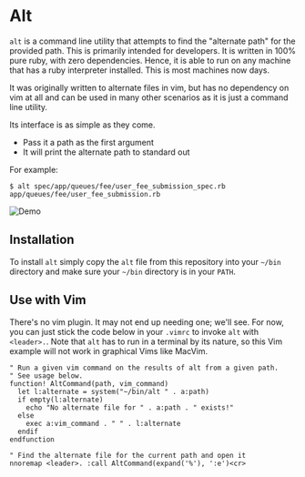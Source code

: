 # Alt

`alt` is a command line utility that attempts to find the "alternate path" for
the provided path. This is primarily intended for developers. It is written in
100% pure ruby, with zero dependencies. Hence, it is able to run on any machine
that has a ruby interpreter installed. This is most machines now days.

It was originally written to alternate files in vim, but has no dependency on
vim at all and can be used in many other scenarios as it is just a command line
utility.

Its interface is as simple as they come.

* Pass it a path as the first argument
* It will print the alternate path to standard out

For example:

```text
$ alt spec/app/queues/fee/user_fee_submission_spec.rb
app/queues/fee/user_fee_submission.rb
```

![Demo](https://raw.github.com/cyphactor/alt/master/resources/demo.gif)

## Installation

To install `alt` simply copy the `alt` file from this repository into your
`~/bin` directory and make sure your `~/bin` directory is in your `PATH`.

## Use with Vim

There's no vim plugin. It may not end up needing one; we'll see. For now, you
can just stick the code below in your `.vimrc` to invoke `alt` with `<leader>.`.
Note that `alt` has to run in a terminal by its nature, so this Vim example will
not work in graphical Vims like MacVim.

```vimscript
" Run a given vim command on the results of alt from a given path.
" See usage below.
function! AltCommand(path, vim_command)
  let l:alternate = system("~/bin/alt " . a:path)
  if empty(l:alternate)
    echo "No alternate file for " . a:path . " exists!"
  else
    exec a:vim_command . " " . l:alternate
  endif
endfunction

" Find the alternate file for the current path and open it
nnoremap <leader>. :call AltCommand(expand('%'), ':e')<cr>
```
